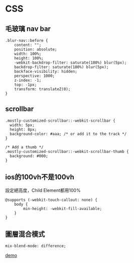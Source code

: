 
# CSS

## 毛玻璃 nav bar
```
.blur-nav::before {
    content: "";
    position: absolute;
    width: 100%;
    height: 100%;
    -webkit-backdrop-filter: saturate(180%) blur(5px);
    backdrop-filter: saturate(180%) blur(5px);
    backface-visibility: hidden;
    perspective: 1000;
    z-index: -1;
    top: -1px;
    transform: translateZ(0);
}
```

## scrollbar
```
.mostly-customized-scrollbar::-webkit-scrollbar {
  width: 5px;
  height: 8px;
  background-color: #aaa; /* or add it to the track */
}

/* Add a thumb */
.mostly-customized-scrollbar::-webkit-scrollbar-thumb {
  background: #000;
}
```

## ios的100vh不是100vh
設定總高度，Child Element都用100%
```
@supports (-webkit-touch-callout: none) {
    body {
        min-height: -webkit-fill-available;
    }
}
```

## 圖層混合模式
```
mix-blend-mode: difference;
```
[demo](https://developer.mozilla.org/en-US/docs/Web/CSS/mix-blend-mode)